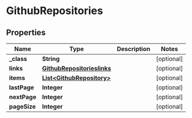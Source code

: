 

# GithubRepositories

## Properties

Name | Type | Description | Notes
------------ | ------------- | ------------- | -------------
**_class** | **String** |  |  [optional]
**links** | [**GithubRepositorieslinks**](GithubRepositorieslinks.md) |  |  [optional]
**items** | [**List&lt;GithubRepository&gt;**](GithubRepository.md) |  |  [optional]
**lastPage** | **Integer** |  |  [optional]
**nextPage** | **Integer** |  |  [optional]
**pageSize** | **Integer** |  |  [optional]




